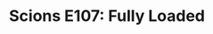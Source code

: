 ---
layout: post
title: "Scions E107: Fully Loaded"
description: "The spring sports slate hits its first super-sized wee..."
permalink: https://www.fromtherumbleseat.com/2022/2/21/22943817/scions-e107-fully-loaded-georgia-tech-baseball-softball-swim-golf-ncaa-cws-basketball-march-madness
---